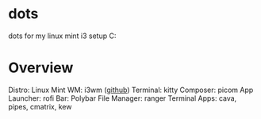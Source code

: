 # dots
dots for my linux mint i3 setup C:

# Overview
Distro: Linux Mint
WM: i3wm ([github](https://github.com/i3/i3))
Terminal: kitty
Composer: picom
App Launcher: rofi
Bar: Polybar
File Manager: ranger
Terminal Apps: cava, pipes, cmatrix, kew
